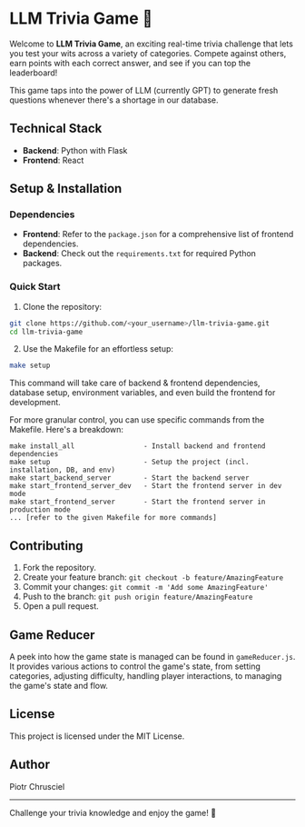 # LLM Trivia Game :game_die:

Welcome to **LLM Trivia Game**, an exciting real-time trivia challenge that lets you test your wits across a variety of categories. Compete against others, earn points with each correct answer, and see if you can top the leaderboard!

This game taps into the power of LLM (currently GPT) to generate fresh questions whenever there's a shortage in our database.

## Technical Stack

- **Backend**: Python with Flask
- **Frontend**: React

## Setup & Installation

### Dependencies

- **Frontend**: Refer to the `package.json` for a comprehensive list of frontend dependencies.
- **Backend**: Check out the `requirements.txt` for required Python packages.

### Quick Start

1. Clone the repository:
```bash
git clone https://github.com/<your_username>/llm-trivia-game.git
cd llm-trivia-game
```

2. Use the Makefile for an effortless setup:
```bash
make setup
```

This command will take care of backend & frontend dependencies, database setup, environment variables, and even build the frontend for development.

For more granular control, you can use specific commands from the Makefile. Here's a breakdown:

```plaintext
make install_all                 - Install backend and frontend dependencies
make setup                       - Setup the project (incl. installation, DB, and env)
make start_backend_server        - Start the backend server
make start_frontend_server_dev   - Start the frontend server in dev mode
make start_frontend_server       - Start the frontend server in production mode
... [refer to the given Makefile for more commands]
```

## Contributing

1. Fork the repository.
2. Create your feature branch: `git checkout -b feature/AmazingFeature`
3. Commit your changes: `git commit -m 'Add some AmazingFeature'`
4. Push to the branch: `git push origin feature/AmazingFeature`
5. Open a pull request.

## Game Reducer

A peek into how the game state is managed can be found in `gameReducer.js`. It provides various actions to control the game's state, from setting categories, adjusting difficulty, handling player interactions, to managing the game's state and flow.

## License

This project is licensed under the MIT License.

## Author

Piotr Chrusciel

---

Challenge your trivia knowledge and enjoy the game! :tada: